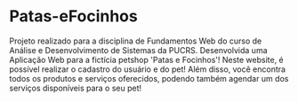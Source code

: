 # Patas-eFocinhos
Projeto realizado para a disciplina de Fundamentos Web do curso de Análise e Desenvolvimento de Sistemas da PUCRS. Desenvolvida uma Aplicação Web para a fictícia petshop 'Patas e Focinhos'! 
Neste website, é possível realizar o cadastro do usuário e do pet! Além disso, você encontra todos os produtos e serviços oferecidos, podendo também agendar um dos serviços disponíveis para o seu pet!
